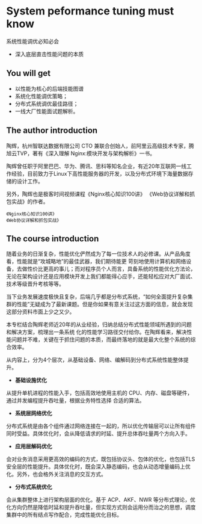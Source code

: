 #  System peformance tuning must know

系统性能调优必知必会

+ 深入底层直击性能问题的本质

##  You will get

+ 以性能为核心的后端技能图谱
+ 系统化性能调优策略；
+ 分布式系统调优最佳路径；
+ 一线大厂性能面试题解析。

##  The author introduction

陶辉，杭州智联达数据有限公司 CTO 兼联合创始人，前阿里云高级技术专家，腾旭云TVP，著有《深入理解 Nginx:模块开发与架构解析》一书。

陶辉曾任职于阿里巴巴、华为、腾讯、思科等知名企业，有近20年互联网一线工作经验，目前致力于Linux下高性能服务器的开发，以及分布式环境下海量数据存储的设计工作。

另外，陶辉也是极客时间视频课程《Nginx核心知识100讲》 《Web协议详解和抓包实战》的作者。

```
《Nginx核心知识100讲》
《Web协议详解和抓包实战》
```

## The course introduction

随着业务的日渐复杂，性能优化俨然成为了每一位技术人的必修课。从产品角度看，性能就是“攻城略地”的最佳武器，我们期待能更 苛刻地使用计算机和网络设备，去做性价比更高的事儿；而对程序员个人而言，具备系统的性能优化方法论，无论在架构设计还是应用模块开发上我们都能得心应手，还能轻松应对大厂面试、技术等级晋升考核等等。

当下业务发展速度极快且复杂，后端几乎都是分布式系统，“如何全面提升复杂集群的性能”无疑成为了最新课题。但是你如果有意关注过这方面的信息，就会发现这部分资料市面上少之又少。

本专栏结合陶辉老师近20年的从业经验，归纳总结分布式性能领域所遇到的问题和解决方案，梳理出一条系统 化的性能学习路径交付给你。在陶辉看来，解决性能问题并不难，关键在于抓住问题的本质，而最终落地的就是最大化整个系统的综合效率。


从内容上，分为4个层次，从基础设备、网络、编解码到分布式系统性能整体提升。

+ **基础设施优化**

从提升单机进程的性能入手，包括高效地使用主机的 CPU、内存、磁盘等硬件，通过并发编程提升吞吐量，根据业务特性选择 合适的算法。

+ **系统层网络优化**

分布式系统是由各个组件通过网络连接在一起的，所以优化传输层可以让所有组件同时受益。具体优化时，会从降低请求的时延、提升总体吞吐量两个方向入手。

+ **应用层解码优化**

会对业务消息采用更高效的编码的方式，既包括协议头、包体的优化，也包括TLS安全层的性能提升。具体优化时，既会深入静态编码，也会从动态增量编码上优化。另外，也会格外关注消息的交互方式。

+ **分布式系统优化**

会从集群整体上进行架构层面的优化。基于 ACP、AKF、NWR 等分布式理论，优化方向仍然是降低时延和提升吞吐量，但实现方式则会运用分而治之的思想，调度集群中的所有结点写作配合，完成性能优化目标。


